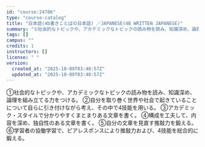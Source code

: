 ```yaml
---
id: "course:24786"
type: "course-catalog"
title: "日本語(4b書きことばの日本語) ／JAPANESE(4B WRITTEN JAPANESE)"
summary: "①社会的なトピックや、アカデミックなトピックの読み物を読み、知識深め、論理を組み立てる力をつける。 ②自分を取り巻く世界や社会で起きていることについて自らに引き付けながら考え、その中で4技能を用いる。 ③アカデミック・スタイルで分かりやすく…"
tags: []
campus: ""
credits: 1
instructors: []
license: " "
version:
  created_at: "2025-10-09T03:48:57Z"
  updated_at: "2025-10-09T03:48:57Z"
---
```


①社会的なトピックや、アカデミックなトピックの読み物を読み、知識深め、論理を組み立てる力をつける。 ②自分を取り巻く世界や社会で起きていることについて自らに引き付けながら考え、その中で4技能を用いる。 ③アカデミック・スタイルで分かりやすくまとまりある文章を書く。 ④構成を工夫して、内容を深め、独自性のある文章を書く。 ⑤自分の文章を見直す推敲力を鍛える。 ⑥学習者の協働学習で、ピアレスポンスにより推敲力および、4技能を総合的に鍛える。
